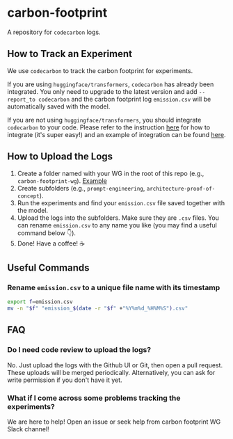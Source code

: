 # carbon-footprint
A repository for `codecarbon` logs.

## How to Track an Experiment
We use `codecarbon` to track the carbon footprint for experiments.

If you are using `huggingface/transformers`, `codecarbon` has already been integrated. You only need to upgrade to the latest version and add `--report_to codecarbon` and the carbon footprint log `emission.csv` will be automatically saved with the model.

If you are not using `huggingface/transformers`, you should integrate `codecarbon` to your code. Please refer to the instruction [here](https://github.com/mlco2/codecarbon) for how to integrate (it's super easy!) and an example of integration can be found [here](https://github.com/huggingface/transformers/pull/12304/files).

## How to Upload the Logs
1. Create a folder named with your WG in the root of this repo (e.g., `carbon-footprint-wg`). [Example](https://github.com/bigscience-workshop/carbon-footprint/tree/master/carbon-footprint-wg)
2. Create subfolders (e.g., `prompt-engineering`, `architecture-proof-of-concept`).
3. Run the experiments and find your `emission.csv` file saved together with the model.
4. Upload the logs into the subfolders. Make sure they are `.csv` files. You can rename `emission.csv` to any name you like (you may find a useful command below 👇).
5. Done! Have a coffee! ☕

## Useful Commands
### Rename `emission.csv` to a unique file name with its timestamp
```bash
export f=emission.csv
mv -n "$f" "emission_$(date -r "$f" +"%Y%m%d_%H%M%S").csv"
```

## FAQ

### Do I need code review to upload the logs?

No. Just upload the logs with the Github UI or Git, then open a pull request. These uploads will be merged periodically. Alternatively, you can ask for write permission if you don't have it yet.

### What if I come across some problems tracking the experiments?
We are here to help! Open an issue or seek help from carbon footprint WG Slack channel!
